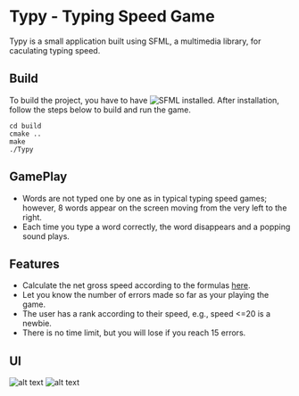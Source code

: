 # Typy - Typing Speed Game

Typy is a small application built using SFML, a multimedia library, for caculating typing speed.

## Build
To build the project, you have to have ![SFML](https://www.sfml-dev.org/tutorials/2.5/) installed.
After installation, follow the steps below to build and run the game.
```
cd build
cmake ..
make
./Typy
```

## GamePlay
- Words are not typed one by one as in typical typing speed games; however, 8 words appear on the screen moving from the very left to the right.
- Each time you type a word correctly, the word disappears and a popping sound plays.

## Features
- Calculate the net gross speed according to the formulas [here](https://www.speedtypingonline.com/typing-equations).
- Let you know the number of errors made so far as your playing the game.
- The user has a rank according to their speed, e.g., speed <=20 is a newbie. 
- There is no time limit, but you will lose if you reach 15 errors.
## UI
![alt text](https://github.com/islameehassan/Typy/blob/main/Images/UI.png?raw=true])
![alt text](https://github.com/islameehassan/Typy/blob/main/Images/UI2.png?raw=true])
